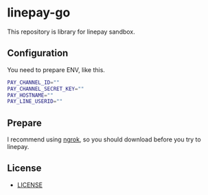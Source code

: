 # linepay-go

This repository is library for linepay sandbox.

## Configuration

You need to prepare ENV, like this.

```sh
PAY_CHANNEL_ID=""
PAY_CHANNEL_SECRET_KEY=""
PAY_HOSTNAME=""
PAY_LINE_USERID=""
```

## Prepare

I recommend using [ngrok](https://ngrok.com/), so you should download before you try to linepay.

## License

- [LICENSE](https://github.com/soeyusuke/linepay-go/blob/master/LICENSE)
